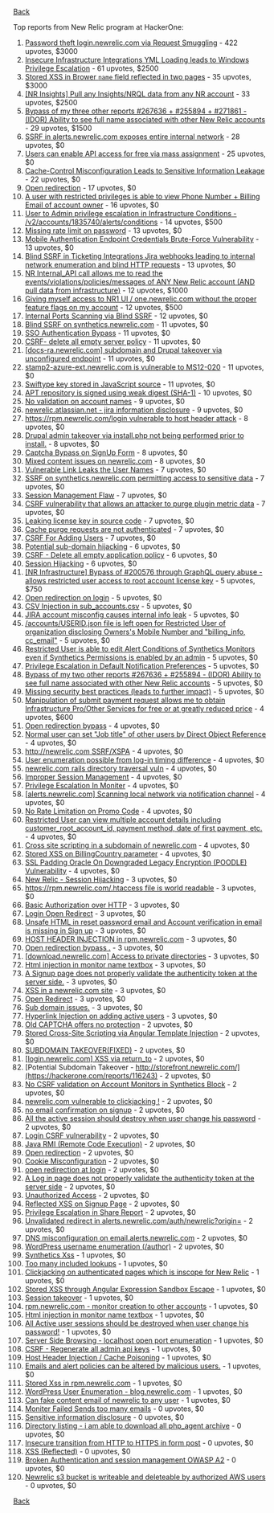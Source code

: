 [Back](../README.md)

Top reports from New Relic program at HackerOne:

1. [Password theft login.newrelic.com via Request Smuggling](https://hackerone.com/reports/498052) - 422 upvotes, $3000
2. [Insecure Infrastructure Integrations YML Loading leads to Windows Privilege Escalation](https://hackerone.com/reports/363971) - 61 upvotes, $2500
3. [Stored XSS in Brower `name` field reflected in two pages](https://hackerone.com/reports/348076) - 35 upvotes, $3000
4. [[NR Insights] Pull any Insights/NRQL data from any NR account](https://hackerone.com/reports/397137) - 33 upvotes, $2500
5. [Bypass of my three other reports #267636 + #255894 + #271861 - (IDOR) Ability to see full name associated with other New Relic accounts](https://hackerone.com/reports/320173) - 29 upvotes, $1500
6. [SSRF in alerts.newrelic.com exposes entire internal network](https://hackerone.com/reports/198690) - 28 upvotes, $0
7. [Users can enable API access for free via mass assignment](https://hackerone.com/reports/267781) - 25 upvotes, $0
8. [Cache-Control Misconfiguration Leads to Sensitive Information Leakage](https://hackerone.com/reports/132835) - 22 upvotes, $0
9. [Open redirection](https://hackerone.com/reports/207285) - 17 upvotes, $0
10. [A user with restricted privileges is able to view Phone Number + Billing Email of account owner](https://hackerone.com/reports/197059) - 16 upvotes, $0
11. [User to Admin privilege escalation in Infrastructure Conditions - /v2/accounts/1835740/alerts/conditions](https://hackerone.com/reports/300879) - 14 upvotes, $500
12. [Missing rate limit on password](https://hackerone.com/reports/138863) - 13 upvotes, $0
13. [Mobile Authentication Endpoint Credentials Brute-Force Vulnerability](https://hackerone.com/reports/127202) - 13 upvotes, $0
14. [Blind SSRF in Ticketing Integrations Jira webhooks leading to internal network enumeration and blind HTTP requests](https://hackerone.com/reports/344032) - 13 upvotes, $0
15. [NR Internal_API call allows me to read the events/violations/policies/messages of ANY New Relic account (AND pull data from infrastructure)](https://hackerone.com/reports/271393) - 12 upvotes, $1000
16. [Giving myself access to NR1 UI / one.newrelic.com without the proper feature flags on my account](https://hackerone.com/reports/520623) - 12 upvotes, $500
17. [Internal Ports Scanning via Blind SSRF](https://hackerone.com/reports/263169) - 12 upvotes, $0
18. [Blind SSRF on synthetics.newrelic.com](https://hackerone.com/reports/141304) - 11 upvotes, $0
19. [SSO Authentication Bypass](https://hackerone.com/reports/168108) - 11 upvotes, $0
20. [CSRF- delete all empty server policy](https://hackerone.com/reports/123095) - 11 upvotes, $0
21. [[docs-ra.newrelic.com] subdomain and Drupal takeover via unconfigured endpoint](https://hackerone.com/reports/207381) - 11 upvotes, $0
22. [stamp2-azure-ext.newrelic.com is vulnerable to MS12-020](https://hackerone.com/reports/384882) - 11 upvotes, $0
23. [Swiftype key stored in JavaScript source](https://hackerone.com/reports/427373) - 11 upvotes, $0
24. [APT repository is signed using weak digest (SHA-1)](https://hackerone.com/reports/129138) - 10 upvotes, $0
25. [No validation on account names](https://hackerone.com/reports/114796) - 9 upvotes, $0
26. [newrelic.atlassian.net - jira information disclosure](https://hackerone.com/reports/197726) - 9 upvotes, $0
27. [https://rpm.newrelic.com/login vulnerable to host header attack](https://hackerone.com/reports/123078) - 8 upvotes, $0
28. [Drupal admin takeover via install.php not being performed prior to install.](https://hackerone.com/reports/329407) - 8 upvotes, $0
29. [Captcha Bypass on SignUp Form](https://hackerone.com/reports/277300) - 8 upvotes, $0
30. [Mixed content issues on newrelic.com](https://hackerone.com/reports/700091) - 8 upvotes, $0
31. [Vulnerable Link Leaks the User Names](https://hackerone.com/reports/123089) - 7 upvotes, $0
32. [SSRF on synthetics.newrelic.com permitting access to sensitive data](https://hackerone.com/reports/141682) - 7 upvotes, $0
33. [Session Management Flaw](https://hackerone.com/reports/152944) - 7 upvotes, $0
34. [CSRF vulnerability that allows an attacker to purge plugin metric data](https://hackerone.com/reports/157270) - 7 upvotes, $0
35. [Leaking license key in source code](https://hackerone.com/reports/154855) - 7 upvotes, $0
36. [Cache purge requests are not authenticated](https://hackerone.com/reports/154278) - 7 upvotes, $0
37. [CSRF For Adding Users](https://hackerone.com/reports/225326) - 7 upvotes, $0
38. [Potential sub-domain hijacking](https://hackerone.com/reports/178537) - 6 upvotes, $0
39. [CSRF - Delete all empty application policy](https://hackerone.com/reports/123092) - 6 upvotes, $0
40. [Session Hijacking](https://hackerone.com/reports/167460) - 6 upvotes, $0
41. [[NR Infrastructure] Bypass of #200576 through GraphQL query abuse - allows restricted user access to root account license key](https://hackerone.com/reports/276174) - 5 upvotes, $750
42. [Open redirection on login](https://hackerone.com/reports/123172) - 5 upvotes, $0
43. [CSV Injection in sub_accounts.csv](https://hackerone.com/reports/127032) - 5 upvotes, $0
44. [JIRA account misconfig causes internal info leak](https://hackerone.com/reports/139970) - 5 upvotes, $0
45. [/accounts/USERID.json file is left open for Restricted User of organization disclosing Owners's Mobile Number and "billing_info, cc_email"](https://hackerone.com/reports/221250) - 5 upvotes, $0
46. [Restricted User is able to edit Alert Conditions of Synthetics Monitors even if Synthetics Permissions is enabled by an admin](https://hackerone.com/reports/197436) - 5 upvotes, $0
47. [Privilege Escalation in Default Notification Preferences](https://hackerone.com/reports/210298) - 5 upvotes, $0
48. [Bypass of my two other reports #267636 + #255894 - (IDOR) Ability to see full name associated with other New Relic accounts](https://hackerone.com/reports/271861) - 5 upvotes, $0
49. [Missing security best practices (leads to further impact)](https://hackerone.com/reports/385420) - 5 upvotes, $0
50. [Manipulation of submit payment request allows me to obtain Infrastructure Pro/Other Services for free or at greatly reduced price](https://hackerone.com/reports/219356) - 4 upvotes, $600
51. [Open redirection bypass](https://hackerone.com/reports/127741) - 4 upvotes, $0
52. [Normal user can set "Job title" of other users by Direct Object Reference](https://hackerone.com/reports/123435) - 4 upvotes, $0
53. [http://newrelic.com SSRF/XSPA](https://hackerone.com/reports/146875) - 4 upvotes, $0
54. [User enumeration possible from log-in timing difference](https://hackerone.com/reports/127026) - 4 upvotes, $0
55. [newrelic.com rails directory traversal vuln](https://hackerone.com/reports/134032) - 4 upvotes, $0
56. [Improper Session Management](https://hackerone.com/reports/139178) - 4 upvotes, $0
57. [Privilege Escalation In Moniter](https://hackerone.com/reports/139502) - 4 upvotes, $0
58. [[alerts.newrelic.com] Scanning local network via notification channel](https://hackerone.com/reports/153634) - 4 upvotes, $0
59. [No Rate Limitation on Promo Code](https://hackerone.com/reports/123091) - 4 upvotes, $0
60. [Restricted User can view multiple account details including customer_root_account_id, payment method, date of first payment, etc.](https://hackerone.com/reports/198221) - 4 upvotes, $0
61. [Cross site scripting in a subdomain of newrelic.com](https://hackerone.com/reports/181528) - 4 upvotes, $0
62. [Stored XSS on BillingCountry parameter](https://hackerone.com/reports/182414) - 4 upvotes, $0
63. [SSL Padding Oracle On Downgraded Legacy Encryption (POODLE) Vulnerability](https://hackerone.com/reports/216271) - 4 upvotes, $0
64. [New Relic - Session Hijacking](https://hackerone.com/reports/137480) - 3 upvotes, $0
65. [https://rpm.newrelic.com/.htaccess file is world readable](https://hackerone.com/reports/123074) - 3 upvotes, $0
66. [Basic Authorization over HTTP](https://hackerone.com/reports/114870) - 3 upvotes, $0
67. [Login Open Redirect](https://hackerone.com/reports/131552) - 3 upvotes, $0
68. [Unsafe HTML in reset password email and Account verification in email is missing in Sign up](https://hackerone.com/reports/114807) - 3 upvotes, $0
69. [HOST HEADER INJECTION in rpm.newrelic.com](https://hackerone.com/reports/167809) - 3 upvotes, $0
70. [Open redirection bypass .](https://hackerone.com/reports/144525) - 3 upvotes, $0
71. [[download.newrelic.com] Access to private directories](https://hackerone.com/reports/115922) - 3 upvotes, $0
72. [Html injection in monitor name textbox](https://hackerone.com/reports/146318) - 3 upvotes, $0
73. [A Signup page does not properly validate the authenticity token at the server side.](https://hackerone.com/reports/114799) - 3 upvotes, $0
74. [XSS in a newrelic.com site](https://hackerone.com/reports/152368) - 3 upvotes, $0
75. [Open Redirect](https://hackerone.com/reports/177485) - 3 upvotes, $0
76. [Sub domain issues.](https://hackerone.com/reports/183577) - 3 upvotes, $0
77. [Hyperlink Injection on adding active users](https://hackerone.com/reports/176494) - 3 upvotes, $0
78. [Old CAPTCHA offers no protection](https://hackerone.com/reports/127028) - 2 upvotes, $0
79. [Stored Cross-Site Scripting via Angular Template Injection](https://hackerone.com/reports/132658) - 2 upvotes, $0
80. [SUBDOMAIN TAKEOVER(FIXED)](https://hackerone.com/reports/115628) - 2 upvotes, $0
81. [[login.newrelic.com] XSS via return_to](https://hackerone.com/reports/115860) - 2 upvotes, $0
82. [Potential Subdomain Takeover - http://storefront.newrelic.com/](https://hackerone.com/reports/116243) - 2 upvotes, $0
83. [No CSRF validation on Account Monitors in Synthetics Block](https://hackerone.com/reports/140275) - 2 upvotes, $0
84. [newrelic.com vulnerable to clickjacking !](https://hackerone.com/reports/123126) - 2 upvotes, $0
85. [no email confirmation on signup](https://hackerone.com/reports/123127) - 2 upvotes, $0
86. [All the active session should destroy when user change his password](https://hackerone.com/reports/123183) - 2 upvotes, $0
87. [Login CSRF vulnerability](https://hackerone.com/reports/156992) - 2 upvotes, $0
88. [Java RMI (Remote Code Execution)](https://hackerone.com/reports/163547) - 2 upvotes, $0
89. [Open redirection](https://hackerone.com/reports/132251) - 2 upvotes, $0
90. [Cookie Misconfiguration](https://hackerone.com/reports/163227) - 2 upvotes, $0
91. [open redirection at login](https://hackerone.com/reports/116315) - 2 upvotes, $0
92. [A Log in page does not properly validate the authenticity token at the server side](https://hackerone.com/reports/114797) - 2 upvotes, $0
93. [Unauthorized Access](https://hackerone.com/reports/116179) - 2 upvotes, $0
94. [Reflected XSS on Signup Page](https://hackerone.com/reports/119090) - 2 upvotes, $0
95. [Privilege Escalation in Share Report](https://hackerone.com/reports/210304) - 2 upvotes, $0
96. [Unvalidated redirect in alerts.newrelic.com/auth/newrelic?origin=](https://hackerone.com/reports/207505) - 2 upvotes, $0
97. [DNS misconfiguration on email.alerts.newrelic.com](https://hackerone.com/reports/390537) - 2 upvotes, $0
98. [WordPress username enumeration (/author)](https://hackerone.com/reports/414427) - 2 upvotes, $0
99. [Synthetics Xss](https://hackerone.com/reports/123649) - 1 upvotes, $0
100. [Too many included lookups](https://hackerone.com/reports/125400) - 1 upvotes, $0
101. [Clickjacking on authenticated pages which is inscope for New Relic](https://hackerone.com/reports/128645) - 1 upvotes, $0
102. [Stored XSS through Angular Expression Sandbox Escape](https://hackerone.com/reports/124724) - 1 upvotes, $0
103. [Session takeover](https://hackerone.com/reports/140333) - 1 upvotes, $0
104. [rpm.newrelic.com - monitor creation to other accounts](https://hackerone.com/reports/127203) - 1 upvotes, $0
105. [Html injection in monitor name textbox](https://hackerone.com/reports/114852) - 1 upvotes, $0
106. [All Active user sessions should be destroyed when user change his password!](https://hackerone.com/reports/157450) - 1 upvotes, $0
107. [Server Side Browsing - localhost open port enumeration](https://hackerone.com/reports/122697) - 1 upvotes, $0
108. [CSRF - Regenerate all admin api keys](https://hackerone.com/reports/119148) - 1 upvotes, $0
109. [Host Header Injection / Cache Poisoning](https://hackerone.com/reports/123513) - 1 upvotes, $0
110. [Emails and alert policies can be altered by malicious users.](https://hackerone.com/reports/123120) - 1 upvotes, $0
111. [Stored Xss in rpm.newrelic.com](https://hackerone.com/reports/170241) - 1 upvotes, $0
112. [WordPress User Enumeration - blog.newrelic.com](https://hackerone.com/reports/115817) - 1 upvotes, $0
113. [Can fake content email of newrelic to any user](https://hackerone.com/reports/694943) - 1 upvotes, $0
114. [Moniter Failed Sends too many emails](https://hackerone.com/reports/194952) - 0 upvotes, $0
115. [Sensitive information disclosure](https://hackerone.com/reports/207388) - 0 upvotes, $0
116. [Directory listing - i am able to download all php_agent archive](https://hackerone.com/reports/207384) - 0 upvotes, $0
117. [Insecure transition from HTTP to HTTPS in form post](https://hackerone.com/reports/123915) - 0 upvotes, $0
118. [XSS (Reflected)](https://hackerone.com/reports/176477) - 0 upvotes, $0
119. [Broken Authentication and session management OWASP A2](https://hackerone.com/reports/205309) - 0 upvotes, $0
120. [Newrelic s3 bucket is writeable and deleteable by authorized AWS users](https://hackerone.com/reports/277262) - 0 upvotes, $0


[Back](../README.md)